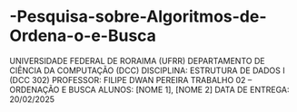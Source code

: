 # -Pesquisa-sobre-Algoritmos-de-Ordena-o-e-Busca
UNIVERSIDADE FEDERAL DE RORAIMA (UFRR) DEPARTAMENTO DE CIÊNCIA DA COMPUTAÇÃO (DCC) DISCIPLINA: ESTRUTURA DE DADOS I (DCC 302) PROFESSOR: FILIPE DWAN PEREIRA TRABALHO 02 – ORDENAÇÃO E BUSCA ALUNOS: [NOME 1], [NOME 2] DATA DE ENTREGA: 20/02/2025
